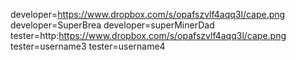 developer=https://www.dropbox.com/s/opafszvlf4aqq3l/cape.png
developer=SuperBrea
developer=superMinerDad
tester=http:https://www.dropbox.com/s/opafszvlf4aqq3l/cape.png
tester=username3
tester=username4
